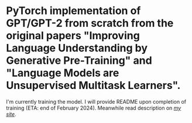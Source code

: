 # PyTorch implementation of GPT/GPT-2 from scratch from the original papers "Improving Language Understanding by Generative Pre-Training" and "Language Models are Unsupervised Multitask Learners".

I'm currently training the model. I will provide README upon completion of training (ETA: end of February 2024). Meanwhile read description on [*my site*](https://alexgrishin.ai/pytorch_implementation_of_gpt).
<br /><br />


